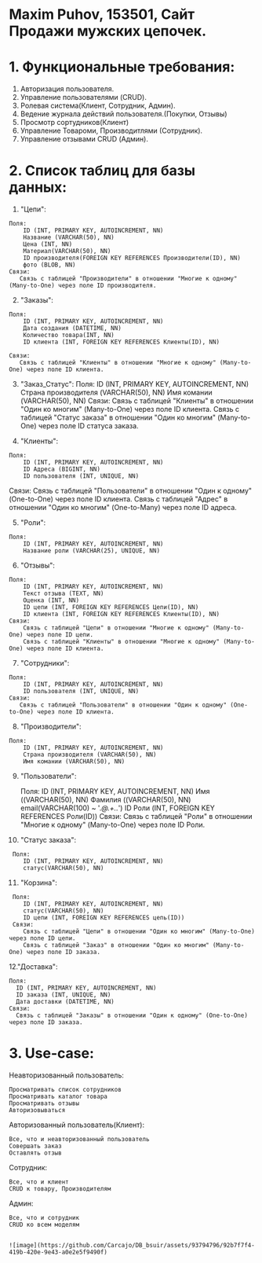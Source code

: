 # Maxim Puhov, 153501, Сайт Продажи мужских цепочек.

# 1. Функциональные требования:
  1. Авторизация пользователя.
  2. Управление пользователями (CRUD).
  3. Ролевая система(Клиент, Сотрудник, Админ).
  4. Ведение журнала действий пользователя.(Покупки, Отзывы)
  6. Просмотр сортудников(Клиент)
  7. Управление Товароми, Производитлями (Сотрудник).
  8. Управление отзывами CRUD (Админ).
     
# 2. Список таблиц для базы данных:
  1. "Цепи":

    Поля:
        ID (INT, PRIMARY KEY, AUTOINCREMENT, NN)
        Название (VARCHAR(50), NN)
        Цена (INT, NN)
        Материал(VARCHAR(50), NN)
        ID производителя(FOREIGN KEY REFERENCES Производители(ID), NN)
        фото (BLOB, NN)
    Связи:  
       Связь с таблицей "Производители" в отношении "Многие к одному" (Many-to-One) через поле ID производителя.

  2. "Заказы":

    Поля:
        ID (INT, PRIMARY KEY, AUTOINCREMENT, NN)
        Дата создания (DATETIME, NN)
        Количество товара(INT, NN)
        ID клиента (INT, FOREIGN KEY REFERENCES Клиенты(ID), NN)
        
    Связи:
       Связь с таблицей "Клиенты" в отношении "Многие к одному" (Many-to-One) через поле ID клиента.

  3. "Заказ_Статус":
     Поля:
        ID (INT, PRIMARY KEY, AUTOINCREMENT, NN)
        Страна производителя (VARCHAR(50), NN)
        Имя комании (VARCHAR(50), NN)
     Связи:
       Связь с таблицей "Клиенты" в отношении "Один ко многим" (Many-to-One) через поле ID клиента.
       Связь с таблицей "Статус заказа" в отношении "Один ко многим" (Many-to-One) через поле ID статуса заказа.
     
  4. "Клиенты":

    Поля:
        ID (INT, PRIMARY KEY, AUTOINCREMENT, NN)
        ID Адреса (BIGINT, NN) 
        ID пользователя (INT, UNIQUE, NN)
   Связи:
       Связь с таблицей "Пользователи" в отношении "Один к одному" (One-to-One) через поле ID клиента.
       Связь с таблицей "Адрес" в отношении "Один ко многим" (One-to-Many) через поле ID адреса.

  5. "Роли":

    Поля:
        ID (INT, PRIMARY KEY, AUTOINCREMENT, NN)
        Название роли (VARCHAR(25), UNIQUE, NN)

  6. "Отзывы":

    Поля:
        ID (INT, PRIMARY KEY, AUTOINCREMENT, NN)
        Текст отзыва (TEXT, NN)
        Оценка (INT, NN)
        ID цепи (INT, FOREIGN KEY REFERENCES Цепи(ID), NN)
        ID клиента (INT, FOREIGN KEY REFERENCES Клиенты(ID), NN)
    Связи:
        Связь с таблицей "Цепи" в отношении "Многие к одному" (Many-to-One) через поле ID цепи.
        Связь с таблицей "Клиенты" в отношении "Многие к одному" (Many-to-One) через поле ID клиента.

  7. "Сотрудники":

    Поля:
        ID (INT, PRIMARY KEY, AUTOINCREMENT, NN)
        ID пользователя (INT, UNIQUE, NN)       
    Связи:
       Связь с таблицей "Пользователи" в отношении "Один к одному" (One-to-One) через поле ID клиента.
      
      
  8. "Производители":

    Поля:
        ID (INT, PRIMARY KEY, AUTOINCREMENT, NN)
        Страна производителя (VARCHAR(50), NN)
        Имя комании (VARCHAR(50), NN)
        
 9. "Пользователи":

    Поля:
        ID (INT, PRIMARY KEY, AUTOINCREMENT, NN)
        Имя ((VARCHAR(50), NN)
        Фамилия ((VARCHAR(50), NN)
        email(VARCHAR(100) ~ '.*@.+\..*')
        ID Роли (INT, FOREIGN KEY REFERENCES Роли(ID))
    Связи:
        Связь с таблицей "Роли" в отношении "Многие к одному" (Many-to-One) через поле ID Роли.

  10. "Статус заказа":
    
     Поля:
        ID (INT, PRIMARY KEY, AUTOINCREMENT, NN)
        статус(VARCHAR(50), NN)

  11. "Корзина":
    
     Поля:
        ID (INT, PRIMARY KEY, AUTOINCREMENT, NN)
        статус(VARCHAR(50), NN)
        ID цепи (INT, FOREIGN KEY REFERENCES цепь(ID))
     Связи:
        Связь с таблицей "Цепи" в отношении "Один ко многим" (Many-to-One) через поле ID цепи.
        Связь с таблицей "Заказ" в отношении "Один ко многим" (Many-to-One) через поле ID заказа.

  12."Доставка":
  
    Поля:
      ID (INT, PRIMARY KEY, AUTOINCREMENT, NN)
      ID заказа (INT, UNIQUE, NN)
      Дата доставки (DATETIME, NN)
    Связи:
      Связь с таблицей "Заказы" в отношении "Один к одному" (One-to-One) через поле ID заказа.
              

# 3. Use-case:
  Неавторизованный пользователь:
  
    Просматривать список сотрудников
    Просматривать каталог товара
    Просматривать отзывы
    Авторизовываться 
    
  Авторизованный пользователь(Клиент):
    
    Все, что и неавторизованный пользователь
    Совершать заказ
    Оставлять отзыв
    
  Сотрудник:
   
    Все, что и клиент
    CRUD к товару, Производителям
    
  Админ:
  
    Все, что и сотрудник
    CRUD ко всем моделям


    ![image](https://github.com/Carcajo/DB_bsuir/assets/93794796/92b7f7f4-419b-420e-9e43-a0e2e5f9490f)


